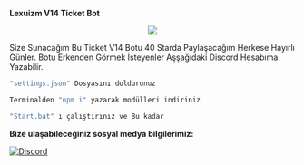 **Lexuizm V14 Ticket Bot**

<div align="center">
    <img src="https://komarev.com/ghpvc/?username=Lexuizmm&color=yellow"/>
</div>


Size Sunacağım Bu Ticket V14 Botu 40 Starda Paylaşacağım Herkese Hayırlı Günler. Botu Erkenden Görmek İsteyenler Aşşağıdaki Discord Hesabıma Yazabilir.

```js
"settings.json" Dosyasını doldurunuz

Terminalden "npm i" yazarak modülleri indiriniz

"Start.bat" ı çalıştırınız ve Bu kadar
```

**Bize ulaşabileceğiniz sosyal medya bilgilerimiz:**

 [![Discord](https://lanyard.cnrad.dev/api/920738699032014848)](https://discord.com/users/920738699032014848)
